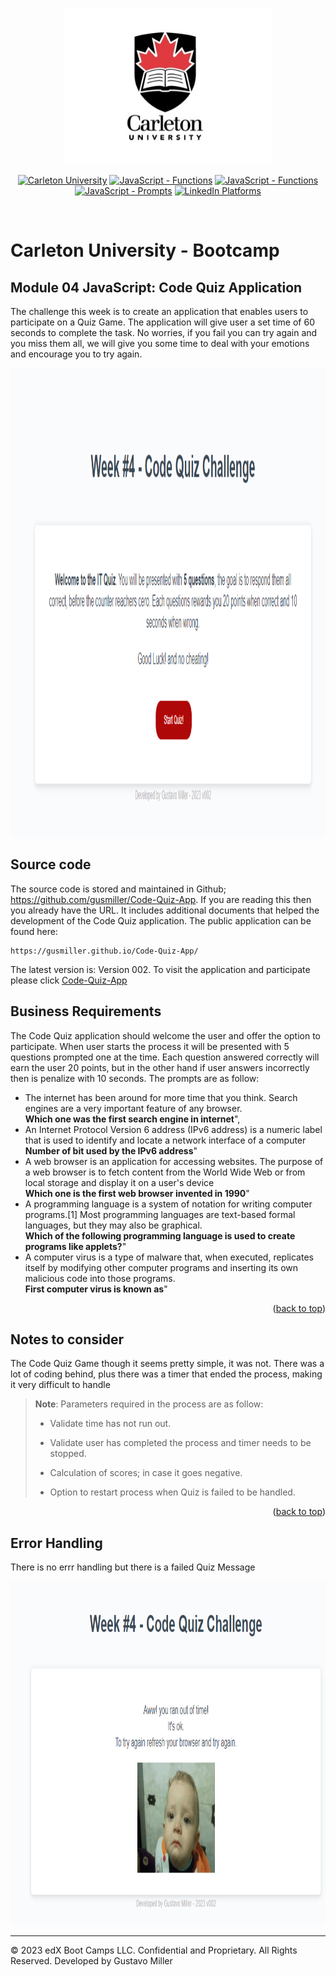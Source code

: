 <!-- Improved compatibility of back to top link: See: https://github.com/othneildrew/Best-README-Template/pull/73 -->
<a name="readme-top"></a>

<p align="center">
    <img src="./resource/images/carleton-u-logo.jpg" height="250">
</p>

<p align="center">
    <a href="">
        <img alt="Carleton University" src="https://img.shields.io/static/v1.svg?label=bootcamp&message=Carleton&color=blue" /></a>
    <a href="" >
        <img alt="JavaScript - Functions" src="https://img.shields.io/static/v1.svg?label=JavaScripts&message=functions&color=red" /></a>
    <a href="" >
        <img alt="JavaScript - Functions" src="https://img.shields.io/static/v1.svg?label=JavaScripts&message=arrays&color=yellow" /></a>
    <a href="" >
        <img alt="JavaScript - Prompts" src="https://img.shields.io/static/v1.svg?label=deployment&message=production&color=green" /></a>
    <a href="https://www.linkedin.com/in/gustavo-miller-42188481/">
        <img alt="LinkedIn Platforms" src="https://img.shields.io/static/v1.svg?label=linkedIn&message=linkedin&color=blue" />
    </a>
</p>
<br/>

# Carleton University - Bootcamp

## Module 04 JavaScript: Code Quiz Application

The challenge this week is to create an application that enables users to participate on a Quiz Game. The application will give user a set time of 60 seconds to complete the task. No worries, if you fail you can try again and you miss them all, we will give you some time to deal with your emotions and encourage you to try again.

<img src="./documents/images/CQC-001.png" height="750">

## Source code
The source code is stored and maintained in Github; https://github.com/gusmiller/Code-Quiz-App. If you are reading this then you already have the URL. It includes additional documents that helped the development of the Code Quiz application. The public application can be found here:

```
https://gusmiller.github.io/Code-Quiz-App/
```
The latest version is: Version 002. To visit the application and participate please click <a href="https://gusmiller.github.io/Code-Quiz-App/">Code-Quiz-App</a>

## Business Requirements
The Code Quiz application should welcome the user and offer the option to participate. When user starts the process it will be presented with 5 questions prompted one at the time. Each question answered correctly will earn the user 20 points, but in the other hand if user answers incorrectly then is penalize with 10 seconds. The prompts are as follow:

<ul>
    <li>The internet has been around for more time that you think. Search engines are a very important feature of any browser.<br/> <strong>Which one was the first search engine in internet</strong>",</li>
    <li>An Internet Protocol Version 6 address (IPv6 address) is a numeric label that is used to identify and locate a network interface of a computer<br/><strong>Number of bit used by the IPv6 address</strong>"</li>
    <li>A web browser is an application for accessing websites. The purpose of a web browser is to fetch content from the World Wide Web or from local storage and display it on a user's device<br/><strong>Which one is the first web browser invented in 1990</strong>"</li>
    <li>A programming language is a system of notation for writing computer programs.[1] Most programming languages are text-based formal languages, but they may also be graphical.<br/><strong>Which of the following programming language is used to create programs like applets?</strong>"</li>
    <li>A computer virus is a type of malware that, when executed, replicates itself by modifying other computer programs and inserting its own malicious code into those programs.<br/><strong>First computer virus is known as</strong>"</li>
</ul>

<p align="right">(<a href="#readme-top">back to top</a>)</p>

## Notes to consider
The Code Quiz Game though it seems pretty simple, it was not. There was a lot of coding behind, plus there was a timer that ended the process, making it very difficult to handle

> **Note**: Parameters required in the process are as follow:
>
> * Validate time has not run out.
>
> * Validate user has completed the process and timer needs to be stopped.
>
> * Calculation of scores; in case it goes negative.
>
> * Option to restart process when Quiz is failed to be handled.

<p align="right">(<a href="#readme-top">back to top</a>)</p>

## Error Handling
There is no errr handling but there is a failed Quiz Message

<img src="./documents/images/CQC-007.png" height="550">

- - -
© 2023 edX Boot Camps LLC. Confidential and Proprietary. All Rights Reserved. Developed by Gustavo Miller
